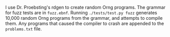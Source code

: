 I use Dr. Proebsting's rdgen to create random Orng programs. The grammar for fuzz tests are in `fuzz.ebnf`. Running 
`./tests/test.py fuzz` generates 10,000 random Orng programs from the grammar, and attempts to compile them. Any 
programs that caused the compiler to crash are appended to the `problems.txt` file.